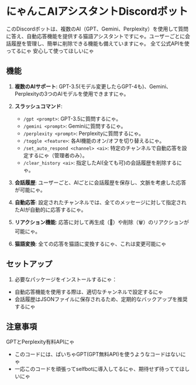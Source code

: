 # にゃんこAIアシスタントDiscordボット

このDiscordボットは、複数のAI（GPT、Gemini、Perplexity）を使用して質問に答え、自動応答機能を提供する猫語アシスタントですにゃ。ユーザーごとに会話履歴を管理し、簡単に削除できる機能も備えていますにゃ。
全て公式APIを使ってるにゃ
安心して使ってほしいにゃ
## 機能

1. **複数のAIサポート**: GPT-3.5(モデル変更したらGPT-4も)、Gemini、Perplexityの3つのAIモデルを使用できますにゃ。

2. **スラッシュコマンド**: 
   - `/gpt <prompt>`: GPT-3.5に質問するにゃ。
   - `/gemini <prompt>`: Geminiに質問するにゃ。
   - `/perplexity <prompt>`: Perplexityに質問するにゃ。
   - `/toggle <feature>`: 各AI機能のオン/オフを切り替えるにゃ。
   - `/set_auto_respond <channel> <ai>`: 特定のチャンネルで自動応答を設定するにゃ（管理者のみ）。
   - `/clear_history <ai>`: 指定したAI(全ても可)の会話履歴を削除するにゃ。

3. **会話履歴**: ユーザーごと、AIごとに会話履歴を保存し、文脈を考慮した応答が可能にゃ。

4. **自動応答**: 設定されたチャンネルでは、全てのメッセージに対して指定されたAIが自動的に応答するにゃ。

5. **リアクション機能**: 応答に対して再生成（🔄）や削除（🗑️）のリアクションが可能にゃ。

6. **猫語変換**: 全ての応答を猫語に変換するにゃ、これは変更可能にゃ

## セットアップ

1. 必要なパッケージをインストールするにゃ：

- 自動応答機能を使用する際は、適切なチャンネルで設定するにゃ
- 会話履歴はJSONファイルに保存されるため、定期的なバックアップを推奨するにゃ

## 注意事項
GPTとPerplexity有料APIにゃ
- このコードには、ぱいちゃGPT(GPT無料API)を使うようなコードはないにゃ
- 一応このコードを頑張ってselfbotに導入してるにゃ、期待せず待っててほしいにゃ
